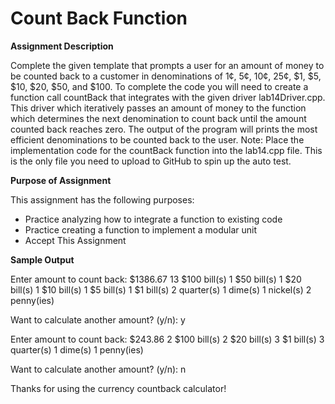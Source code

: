 # Count Back Function 
**Assignment Description**

Complete the given template that prompts a user for an amount of money to be counted back to a customer in denominations of 1¢, 5¢, 10¢, 25¢, $1, $5, $10, $20, $50, and $100. To complete the code you will need to create a function call countBack that integrates with the given driver lab14Driver.cpp. This driver which iteratively passes an amount of money to the function which determines the next denomination to count back until the amount counted back reaches zero. The output of the program will prints the most efficient denominations to be counted back to the user. Note: Place the implementation code for the countBack function into the lab14.cpp file. This is the only file you need to upload to GitHub to spin up the auto test.

**Purpose of Assignment**


This assignment has the following purposes:

*  Practice analyzing how to integrate a function to existing code
*  Practice creating a function to implement a modular unit
*  Accept This Assignment

**Sample Output**

Enter amount to count back: $1386.67
13 $100 bill(s)
1 $50 bill(s)
1 $20 bill(s)
1 $10 bill(s)
1 $5 bill(s)
1 $1 bill(s)
2 quarter(s)
1 dime(s)
1 nickel(s)
2 penny(ies)

Want to calculate another amount? (y/n): y

Enter amount to count back: $243.86
2 $100 bill(s)
2 $20 bill(s)
3 $1 bill(s)
3 quarter(s)
1 dime(s)
1 penny(ies)

Want to calculate another amount? (y/n): n

Thanks for using the currency countback calculator!


